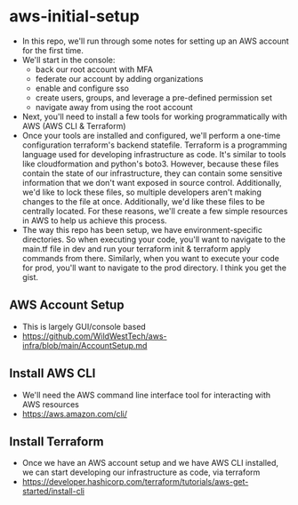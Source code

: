 # aws-initial-setup
- In this repo, we'll run through some notes for setting up an AWS account for the first time.  
- We'll start in the console:
  - back our root account with MFA
  - federate our account by adding organizations
  - enable and configure sso
  - create users, groups, and leverage a pre-defined permission set
  - navigate away from using the root account
- Next, you'll need to install a few tools for working programmatically with AWS (AWS CLI & Terraform)
- Once your tools are installed and configured, we'll perform a one-time configuration terraform's backend statefile.  Terraform is a programming language used for developing infrastructure as code.  It's similar to tools like cloudformation and python's boto3.  However, because these files contain the state of our infrastructure, they can contain some sensitive information that we don't want exposed in source control.  Additionally, we'd like to lock these files, so multiple developers aren't making changes to the file at once.  Additionally, we'd like these files to be centrally located.  For these reasons, we'll create a few simple resources in AWS to help us achieve this process.
- The way this repo has been setup, we have environment-specific directories.  So when executing your code, you'll want to navigate to the main.tf file in dev and run your terraform init & terraform apply commands from there.  Similarly, when you want to execute your code for prod, you'll want to navigate to the prod directory.  I think you get the gist.

## AWS Account Setup
- This is largely GUI/console based
- https://github.com/WildWestTech/aws-infra/blob/main/AccountSetup.md

## Install AWS CLI
- We'll need the AWS command line interface tool for interacting with AWS resources
- https://aws.amazon.com/cli/

## Install Terraform
- Once we have an AWS account setup and we have AWS CLI installed, we can start developing our infrastructure as code, via terraform
- https://developer.hashicorp.com/terraform/tutorials/aws-get-started/install-cli

